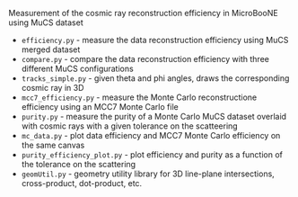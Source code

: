 Measurement of the cosmic ray reconstruction efficiency in MicroBooNE using MuCS dataset

* `efficiency.py` - measure the data reconstruction efficiency using MuCS merged dataset
* `compare.py` - compare the data reconstruction efficiency with three different MuCS configurations
* `tracks_simple.py` - given theta and phi angles, draws the corresponding cosmic ray in 3D
* `mcc7_efficiency.py` - measure the Monte Carlo reconstructione efficiency using an MCC7 Monte Carlo file
* `purity.py` - measure the purity of a Monte Carlo MuCS dataset overlaid with cosmic rays with a given tolerance on the scatteering
* `mc_data.py` - plot data efficiency and MCC7 Monte Carlo efficiency on the same canvas
* `purity_efficiency_plot.py` - plot efficiency and purity as a function of the tolerance on the scattering
* `geomUtil.py` - geometry utility library for 3D line-plane intersections, cross-product, dot-product, etc.

